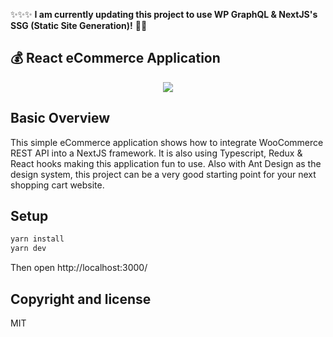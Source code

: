 :sparkles::sparkles::sparkles: **I am currently updating this project to use WP GraphQL & NextJS's SSG (Static Site Generation)!** :tada::tada:

## :moneybag: React eCommerce Application

<p align="center">
  <img src="./doc/recording.gif">
</p>

## Basic Overview

This simple eCommerce application shows how to integrate WooCommerce REST API into a NextJS framework. It is also using Typescript, Redux & React hooks making this application fun to use. Also with Ant Design as the design system, this project can be a very good starting point for your next shopping cart website.

## Setup

```bash
yarn install
yarn dev
```

Then open http://localhost:3000/

## Copyright and license

MIT
